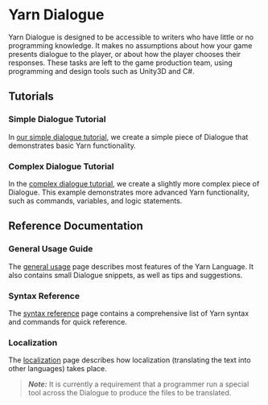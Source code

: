 # Yarn Dialogue

Yarn Dialogue is designed to be accessible to writers who have little or no programming knowledge. It makes no assumptions about how your game presents dialogue to the player, or about how the player chooses their responses. These tasks are left to the game production team, using programming and design tools such as Unity3D and C#.

## Tutorials

### Simple Dialogue Tutorial
In [our simple dialogue tutorial](Simple-Dialogue-Example.md), we create a simple piece of Dialogue that demonstrates basic Yarn functionality. 

### Complex Dialogue Tutorial
In the [complex dialogue tutorial](Complex-Dialogue-Example.md), we create a slightly more complex piece of Dialogue. This example demonstrates more advanced Yarn functionality, such as commands, variables, and logic statements. 

## Reference Documentation

### General Usage Guide
The [general usage](General-Usage.md) page describes most features of the Yarn Language. It also contains small Dialogue snippets, as well as tips and suggestions.

### Syntax Reference
The [syntax reference](Yarn-Syntax.md) page contains a comprehensive list of Yarn syntax and commands for quick reference.

### Localization
The [localization](Dialogue-Localization.md) page describes how localization (translating the text into other languages) takes place.
> ***Note:*** It is currently a requirement that a programmer run a special tool across the Dialogue to produce the files to be translated.